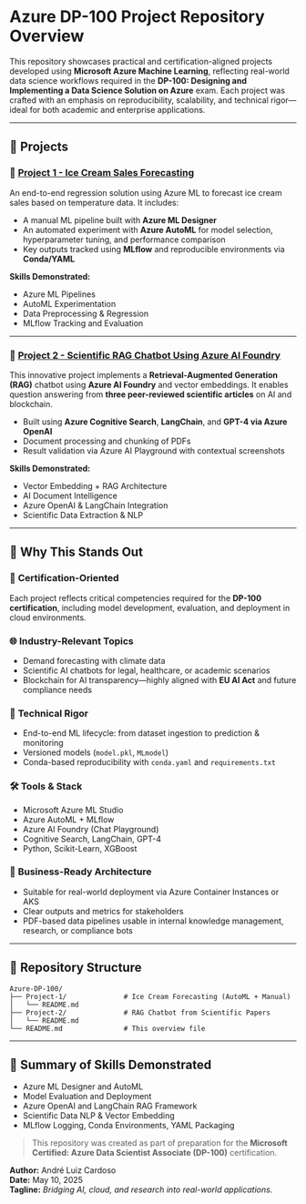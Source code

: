 # Azure DP-100 Project Repository Overview

This repository showcases practical and certification-aligned projects developed using **Microsoft Azure Machine Learning**, reflecting real-world data science workflows required in the **DP-100: Designing and Implementing a Data Science Solution on Azure** exam. Each project was crafted with an emphasis on reproducibility, scalability, and technical rigor—ideal for both academic and enterprise applications.

---

## 🔗 Projects

### 🧊 [Project 1 - Ice Cream Sales Forecasting](./Project-1/)
An end-to-end regression solution using Azure ML to forecast ice cream sales based on temperature data. It includes:

- A manual ML pipeline built with **Azure ML Designer**
- An automated experiment with **Azure AutoML** for model selection, hyperparameter tuning, and performance comparison
- Key outputs tracked using **MLflow** and reproducible environments via **Conda/YAML**

**Skills Demonstrated:**
- Azure ML Pipelines
- AutoML Experimentation
- Data Preprocessing & Regression
- MLflow Tracking and Evaluation

---

### 🤖 [Project 2 - Scientific RAG Chatbot Using Azure AI Foundry](./Project-2/)
This innovative project implements a **Retrieval-Augmented Generation (RAG)** chatbot using **Azure AI Foundry** and vector embeddings. It enables question answering from **three peer-reviewed scientific articles** on AI and blockchain.

- Built using **Azure Cognitive Search**, **LangChain**, and **GPT-4 via Azure OpenAI**
- Document processing and chunking of PDFs
- Result validation via Azure AI Playground with contextual screenshots

**Skills Demonstrated:**
- Vector Embedding + RAG Architecture
- AI Document Intelligence
- Azure OpenAI & LangChain Integration
- Scientific Data Extraction & NLP

---

## 🚀 Why This Stands Out

### 🎯 **Certification-Oriented**
Each project reflects critical competencies required for the **DP-100 certification**, including model development, evaluation, and deployment in cloud environments.

### 🌐 **Industry-Relevant Topics**
- Demand forecasting with climate data
- Scientific AI chatbots for legal, healthcare, or academic scenarios
- Blockchain for AI transparency—highly aligned with **EU AI Act** and future compliance needs

### 🧠 **Technical Rigor**
- End-to-end ML lifecycle: from dataset ingestion to prediction & monitoring
- Versioned models (`model.pkl`, `MLmodel`)
- Conda-based reproducibility with `conda.yaml` and `requirements.txt`

### 🛠 **Tools & Stack**
- Microsoft Azure ML Studio
- Azure AutoML + MLflow
- Azure AI Foundry (Chat Playground)
- Cognitive Search, LangChain, GPT-4
- Python, Scikit-Learn, XGBoost

### 💼 **Business-Ready Architecture**
- Suitable for real-world deployment via Azure Container Instances or AKS
- Clear outputs and metrics for stakeholders
- PDF-based data pipelines usable in internal knowledge management, research, or compliance bots

---

## 📁 Repository Structure

```
Azure-DP-100/
├── Project-1/              # Ice Cream Forecasting (AutoML + Manual)
│   └── README.md
├── Project-2/              # RAG Chatbot from Scientific Papers
│   └── README.md
└── README.md               # This overview file
```

---

## 📘 Summary of Skills Demonstrated

- Azure ML Designer and AutoML
- Model Evaluation and Deployment
- Azure OpenAI and LangChain RAG Framework
- Scientific Data NLP & Vector Embedding
- MLflow Logging, Conda Environments, YAML Packaging

> This repository was created as part of preparation for the **Microsoft Certified: Azure Data Scientist Associate (DP-100)** certification.

**Author:** André Luiz Cardoso  
**Date:** May 10, 2025  
**Tagline:** *Bridging AI, cloud, and research into real-world applications.*
